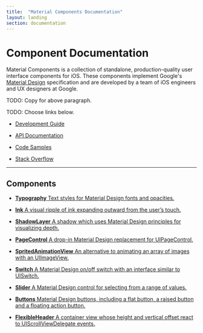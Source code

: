 ```yaml
---
title:  "Material Components Documentation"
layout: landing
section: documentation
---
```


# Component Documentation

Material Components is a collection of standalone, production-quality user
interface components for iOS. These components implement Google's
[Material Design](http://www.google.com/design/spec/material-design/introduction.html) specification
and are developed by a team of iOS engineers and UX designers at Google.

TODO: Copy for above paragraph.

TODO: Choose links below.


- [Development Guide](http://www.google.com)
  <!--{: .icon-guide }-->

- [API Documentation](http://www.google.com)
  <!--{: .icon-api }-->

- [Code Samples](http://www.google.com)
  <!--{: .icon-sample }-->

- [Stack Overflow](http://www.google.com)
  <!--{: .icon-stackoverflow }-->
<!--{: .icon-list }-->

- - -

<a name="components"></a>
<!--{: .jumplink }-->

## Components

- [**Typography**
  Text styles for Material Design fonts and opacities.
  ](Typography/)

- [**Ink**
  A visual ripple of ink expanding outward from the user’s touch.
  ](Ink/)

- [**ShadowLayer**
  A shadow which uses Material Design principles for visualizing depth.
  ](ShadowLayer/)

- [**PageControl**
  A drop-in Material Design replacement for UIPageControl.
  ](PageControl/)

- [**SpritedAnimationView**
  An alternative to animating an array of images with an UIImageView.
  ](SpritedAnimationView/)

- [**Switch**
  A Material Design on/off switch with an interface similar to UISwitch.
  ](Switch/)

- [**Slider**
  A Material Design control for selecting from a range of values.
  ](Slider/)

- [**Buttons**
  Material Design buttons, including a flat button, a raised button and a floating action button.
  ](Buttons/)

- [**FlexibleHeader**
  A container view whose height and vertical offset react to UIScrollViewDelegate events.
  ](FlexibleHeader/)
<!--{: .icon-list .large-format }-->


